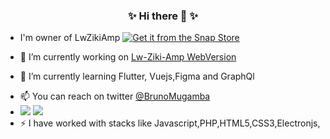 ### <center> ✨ Hi there 👋 ✨  </center>

 
- I'm owner of LwZikiAmp 
  [![Get it from the Snap Store](https://snapcraft.io/static/images/badges/en/snap-store-black.svg)](https://snapcraft.io/lw-ziki-amp)

- 🔭 I’m currently working on [Lw-Ziki-Amp WebVersion](https://lw-web.netlify.app/)
- 🌱 I’m currently learning Flutter, Vuejs,Figma and GraphQl
<!-- 👯 I’m looking to collaborate on ...-->
<!-- - 💬  -->
- 📫 You can reach on twitter [@BrunoMugamba](https://twitter.com/BrunoMugamba)
- <div> 
  <a href = "mailto:katznicho@gmail.com/"><img src="https://img.shields.io/badge/-Gmail-%23333?style=for-the-badge&logo=gmail&logoColor=white" target="_blank"></a>
  <a href="https://www.linkedin.com/in/katende-nicholas-318a5b219/" target="_blank"><img src="https://img.shields.io/badge/-LinkedIn-%230077B5?style=for-the-badge&logo=linkedin&logoColor=white" target="_blank"></a> 
- ⚡ I have worked with stacks like Javascript,PHP,HTML5,CSS3,Electronjs,
